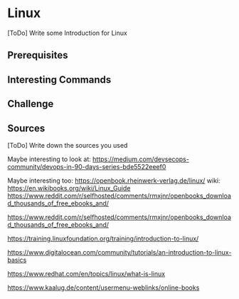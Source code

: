 # Linux

[ToDo] Write some Introduction for Linux



## Prerequisites



## Interesting Commands



## Challenge



## Sources

[ToDo] Write down the sources you used

Maybe interesting to look at: https://medium.com/devsecops-community/devops-in-90-days-series-bde5522eeef0

Maybe interesting too: https://openbook.rheinwerk-verlag.de/linux/
wiki: https://en.wikibooks.org/wiki/Linux_Guide
https://www.reddit.com/r/selfhosted/comments/rmxjnr/openbooks_download_thousands_of_free_ebooks_and/

https://www.reddit.com/r/selfhosted/comments/rmxjnr/openbooks_download_thousands_of_free_ebooks_and/

https://training.linuxfoundation.org/training/introduction-to-linux/

https://www.digitalocean.com/community/tutorials/an-introduction-to-linux-basics

https://www.redhat.com/en/topics/linux/what-is-linux

https://www.kaalug.de/content/usermenu-weblinks/online-books